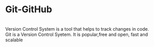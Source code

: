 # Git-GitHub
<br> Version Control System is a tool that helps to track changes in code.
<br> Git is a Version Control Syetem. It is popular,free and open, fast and scalable
<br> 
